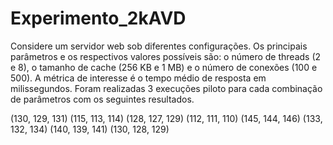 # Experimento_2kAVD
Considere um servidor web sob diferentes configurações. Os principais parâmetros e os respectivos valores possíveis são: o número de threads (2 e 8), o tamanho de cache (256 KB e 1 MB) e o número de conexões (100 e 500). A métrica de interesse é o tempo médio de resposta em milissegundos. Foram realizadas 3 execuções piloto para cada combinação de parâmetros com os seguintes resultados.

(130, 129, 131) 
(115, 113, 114) 
(128, 127, 129)
(112, 111, 110)
(145, 144, 146)
(133, 132, 134)
(140, 139, 141)
(130, 128, 129)
